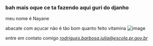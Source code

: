 ### bah mais oque ce ta fazendo aqui guri do djanho

meu nome é Nayane

abacate  com açucar não é tão bom quanto feito vitamina
![image](https://github.com/abacate01eterno/abacate01eterno/assets/133234406/c59fb36a-ea2b-4489-a7a0-26fad022816a)

entre em contato comigo *rodrigues.barbosa.julia@escola.pr.gov.br*
